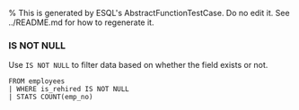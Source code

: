 % This is generated by ESQL's AbstractFunctionTestCase. Do no edit it. See ../README.md for how to regenerate it.

### IS NOT NULL
Use `IS NOT NULL` to filter data based on whether the field exists or not.

```esql
FROM employees
| WHERE is_rehired IS NOT NULL
| STATS COUNT(emp_no)
```
